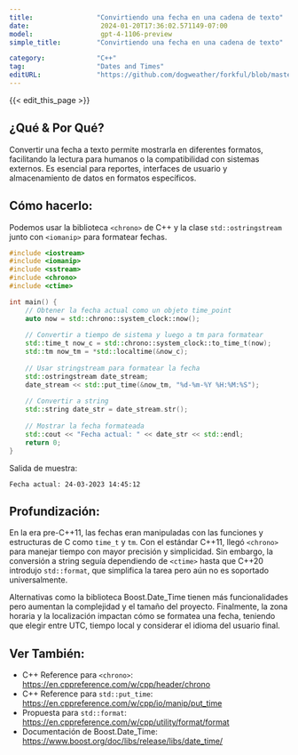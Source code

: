 ```yaml
---
title:                "Convirtiendo una fecha en una cadena de texto"
date:                  2024-01-20T17:36:02.571149-07:00
model:                 gpt-4-1106-preview
simple_title:         "Convirtiendo una fecha en una cadena de texto"

category:             "C++"
tag:                  "Dates and Times"
editURL:              "https://github.com/dogweather/forkful/blob/master/content/es/cpp/converting-a-date-into-a-string.md"
---
```


{{< edit_this_page >}}

## ¿Qué & Por Qué?
Convertir una fecha a texto permite mostrarla en diferentes formatos, facilitando la lectura para humanos o la compatibilidad con sistemas externos. Es esencial para reportes, interfaces de usuario y almacenamiento de datos en formatos específicos.

## Cómo hacerlo:
Podemos usar la biblioteca `<chrono>` de C++ y la clase `std::ostringstream` junto con `<iomanip>` para formatear fechas.

```cpp
#include <iostream>
#include <iomanip>
#include <sstream>
#include <chrono>
#include <ctime>

int main() {
    // Obtener la fecha actual como un objeto time_point
    auto now = std::chrono::system_clock::now();
    
    // Convertir a tiempo de sistema y luego a tm para formatear
    std::time_t now_c = std::chrono::system_clock::to_time_t(now);
    std::tm now_tm = *std::localtime(&now_c);
    
    // Usar stringstream para formatear la fecha
    std::ostringstream date_stream;
    date_stream << std::put_time(&now_tm, "%d-%m-%Y %H:%M:%S");
    
    // Convertir a string
    std::string date_str = date_stream.str();
    
    // Mostrar la fecha formateada
    std::cout << "Fecha actual: " << date_str << std::endl;
    return 0;
}
```

Salida de muestra:
```
Fecha actual: 24-03-2023 14:45:12
```

## Profundización:
En la era pre-C++11, las fechas eran manipuladas con las funciones y estructuras de C como `time_t` y `tm`. Con el estándar C++11, llegó `<chrono>` para manejar tiempo con mayor precisión y simplicidad. Sin embargo, la conversión a string seguía dependiendo de `<ctime>` hasta que C++20 introdujo `std::format`, que simplifica la tarea pero aún no es soportado universalmente. 

Alternativas como la biblioteca Boost.Date_Time tienen más funcionalidades pero aumentan la complejidad y el tamaño del proyecto. Finalmente, la zona horaria y la localización impactan cómo se formatea una fecha, teniendo que elegir entre UTC, tiempo local y considerar el idioma del usuario final.

## Ver También:
- C++ Reference para `<chrono>`: https://en.cppreference.com/w/cpp/header/chrono
- C++ Reference para `std::put_time`: https://en.cppreference.com/w/cpp/io/manip/put_time
- Propuesta para `std::format`: https://en.cppreference.com/w/cpp/utility/format/format
- Documentación de Boost.Date_Time: https://www.boost.org/doc/libs/release/libs/date_time/

